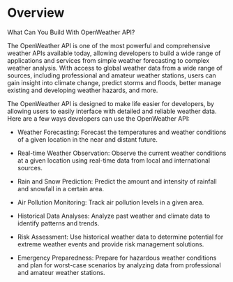 # Overview

What Can You Build With OpenWeather API?

The OpenWeather API is one of the most powerful and comprehensive weather APIs available today, allowing developers to build a wide range of applications and services from simple weather forecasting to complex weather analysis. With access to global weather data from a wide range of sources, including professional and amateur weather stations, users can gain insight into climate change, predict storms and floods, better manage existing and developing weather hazards, and more.

The OpenWeather API is designed to make life easier for developers, by allowing users to easily interface with detailed and reliable weather data. Here are a few ways developers can use the OpenWeather API:

- Weather Forecasting: Forecast the temperatures and weather conditions of a given location in the near and distant future.

- Real-time Weather Observation: Observe the current weather conditions at a given location using real-time data from local and international sources.

- Rain and Snow Prediction: Predict the amount and intensity of rainfall and snowfall in a certain area.

- Air Pollution Monitoring: Track air pollution levels in a given area.

- Historical Data Analyses: Analyze past weather and climate data to identify patterns and trends.

- Risk Assessment: Use historical weather data to determine potential for extreme weather events and provide risk management solutions.

- Emergency Preparedness: Prepare for hazardous weather conditions and plan for worst-case scenarios by analyzing data from professional and amateur weather stations.
